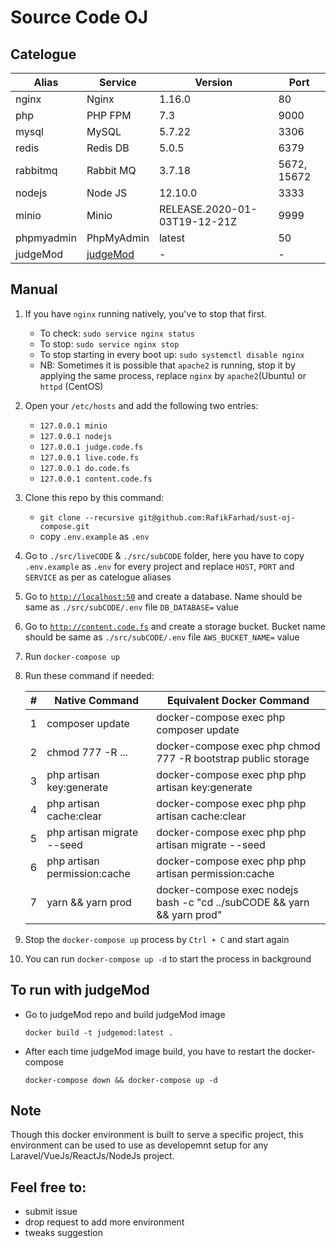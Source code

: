# Source Code OJ

## Catelogue

Alias | Service | Version | Port
------|-------|------|-----------
nginx | Nginx | 1.16.0 | 80
php | PHP FPM | 7.3 | 9000
mysql | MySQL | 5.7.22 | 3306
redis | Redis DB | 5.0.5 | 6379
rabbitmq | Rabbit MQ | 3.7.18 | 5672, 15672
nodejs | Node JS | 12.10.0 | 3333
minio | Minio | RELEASE.2020-01-03T19-12-21Z | 9999
phpmyadmin | PhpMyAdmin | latest | 50
judgeMod | [judgeMod](https://github.com/talatmursalin/judgeMod/) | - | -

## Manual
1. If you have `nginx` running natively, you've to stop that first.
    - To check: `sudo service nginx status` 
    - To stop: `sudo service nginx stop`
    - To stop starting in every boot up:  `sudo systemctl disable nginx`
    - NB: Sometimes it is possible that `apache2` is running, stop it by applying the same process, replace `nginx` by `apache2`(Ubuntu) or `httpd` (CentOS)
2. Open your `/etc/hosts` and add the following two entries:
    - `127.0.0.1 minio`
    - `127.0.0.1 nodejs`
    - `127.0.0.1 judge.code.fs`
    - `127.0.0.1 live.code.fs`
    - `127.0.0.1 do.code.fs`
    - `127.0.0.1 content.code.fs`

3. Clone this repo by this command:
    - `git clone --recursive git@github.com:RafikFarhad/sust-oj-compose.git`
    - copy `.env.example` as `.env`
4. Go to `./src/liveCODE` & `./src/subCODE` folder, here you have to copy `.env.example` as `.env` for every project and replace `HOST`, `PORT` and `SERVICE` as per as catelogue aliases
5. Go to [`http://localhost:50`](http://localhost:50) and create a database. Name should be same as `./src/subCODE/.env` file `DB_DATABASE=` value
6. Go to [`http://content.code.fs`](http://content.code.fs) and create a storage bucket. Bucket name should be same as `./src/subCODE/.env` file `AWS_BUCKET_NAME=` value
7. Run `docker-compose up`
8. Run these command if needed:

    \# | Native Command | Equivalent Docker Command
    --|---------------|--------------------------
    1 | composer update | docker-compose exec php composer update
    2 | chmod 777 -R ... | docker-compose exec php chmod 777 -R bootstrap public storage
    3| php artisan key:generate | docker-compose exec php php artisan key:generate
    4| php artisan cache:clear | docker-compose exec php php artisan cache:clear
    5| php artisan migrate --seed | docker-compose exec php php artisan migrate --seed
    6| php artisan permission:cache | docker-compose exec php php artisan permission:cache
    7| yarn && yarn prod |docker-compose exec nodejs bash -c "cd ../subCODE && yarn && yarn prod"
9. Stop the `docker-compose up` process by `Ctrl + C` and start again
10. You can run `docker-compose up -d` to start the process in background

## To run with judgeMod

- Go to judgeMod repo and build judgeMod image
 
    `docker build -t judgemod:latest .`

- After each time judgeMod image build, you have to restart the docker-compose

    `docker-compose down && docker-compose up -d`
## Note
Though this docker environment is built to serve a specific project, this environment can be used to use as developemnt setup for any Laravel/VueJs/ReactJs/NodeJs project. 

## Feel free to:
- submit issue
- drop request to add more environment
- tweaks suggestion
